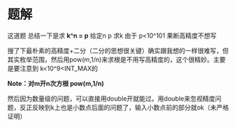 # 题解

这道题 总结一下是求 **k^n = p** 给定n p 求k
由于 p<10^101 果断高精度不想写

搜了下最朴素的高精度+二分（二分的思想很关键）确实跟我想的一样很难写，但其实枚举范围，然后用pow(m,1/n)来求根是不用写高精度的，这个很精妙。主要是要注意到 k<10^9<INT_MAX的

**Note：对m开n次方根 pow(m,1/n)**

然后因为数量级的问题，可以直接用double开就能过。用double来忽视精度问题，反正反映到k上也是小数点后面的问题了，输入小数点前的部分就ok（未严格证明） 